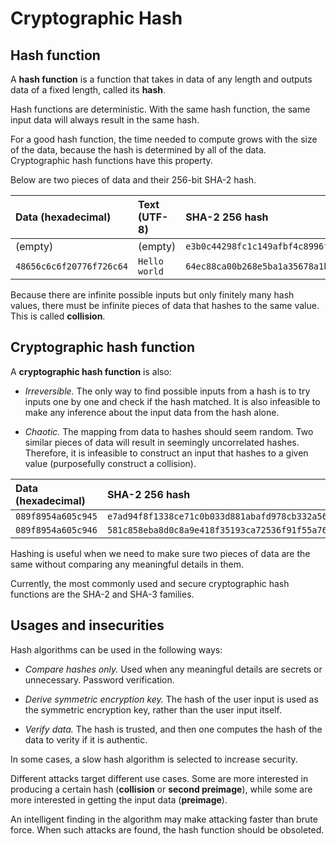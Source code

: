 # Cryptographic Hash

## Hash function

A **hash function** is a function that takes in data of any length and outputs data of a fixed length, called its **hash**.

Hash functions are deterministic. With the same hash function, the same input data will always result in the same hash.

For a good hash function, the time needed to compute grows with the size of the data, because the hash is determined by all of the data. Cryptographic hash functions have this property.

Below are two pieces of data and their 256-bit SHA-2 hash.

| Data (hexadecimal)       | Text (UTF-8)  | SHA-2 256 hash                                                     |
|:------------------------ |:------------- |:------------------------------------------------------------------ |
| (empty)                  | (empty)       | `e3b0c44298fc1c149afbf4c8996fb92427ae41e4649b934ca495991b7852b855` |
| `48656c6c6f20776f726c64` | `Hello world` | `64ec88ca00b268e5ba1a35678a1b5316d212f4f366b2477232534a8aeca37f3c` |

Because there are infinite possible inputs but only finitely many hash values, there must be infinite pieces of data that hashes to the same value. This is called **collision**.

## Cryptographic hash function

A **cryptographic hash function** is also:

- *Irreversible.* The only way to find possible inputs from a hash is to try inputs one by one and check if the hash matched. It is also infeasible to make any inference about the input data from the hash alone.

- *Chaotic.* The mapping from data to hashes should seem random. Two similar pieces of data will result in seemingly uncorrelated hashes. Therefore, it is infeasible to construct an input that hashes to a given value (purposefully construct a collision).

| Data (hexadecimal) | SHA-2 256 hash                                                     |
|:------------------ |:------------------------------------------------------------------ |
| `089f8954a605c945` | `e7ad94f8f1338ce71c0b033d881abafd978cb332a56f1fe2d79082565aafc5ee` |
| `089f8954a605c946` | `581c858eba8d0c8a9e418f35193ca72536f91f55a7610b7001d0c0330bc8b1b6` |

Hashing is useful when we need to make sure two pieces of data are the same without comparing any meaningful details in them.

Currently, the most commonly used and secure cryptographic hash functions are the SHA-2 and SHA-3 families.

## Usages and insecurities

Hash algorithms can be used in the following ways:

- *Compare hashes only.* Used when any meaningful details are secrets or unnecessary. Password verification.

- *Derive symmetric encryption key.* The hash of the user input is used as the symmetric encryption key, rather than the user input itself.

- *Verify data.* The hash is trusted, and then one computes the hash of the data to verity if it is authentic.

In some cases, a slow hash algorithm is selected to increase security.

Different attacks target different use cases. Some are more interested in producing a certain hash (**collision** or **second preimage**), while some are more interested in getting the input data (**preimage**).

An intelligent finding in the algorithm may make attacking faster than brute force. When such attacks are found, the hash function should be obsoleted.
